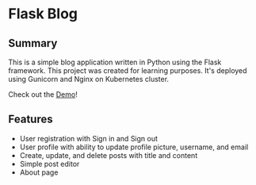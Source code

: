 # Flask Blog

## Summary

This is a simple blog application written in Python using the Flask framework. This project was created for learning purposes. It's deployed using Gunicorn and Nginx on Kubernetes cluster.

Check out the [Demo](Link)!

## Features

- User registration with Sign in and Sign out
- User profile with ability to update profile picture, username, and email
- Create, update, and delete posts with title and content
- Simple post editor
- About page
